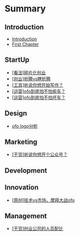 # Summary

## Introduction

* [Introduction](README.md)
* [First Chapter](chapter1.md)

## StartUp

* [\[看法\]碎片化创业](startup/[看法]碎片化创业.md)
* [\[创业\]折腾vs瞎折腾](startup/[创业]折腾vs瞎折腾.md)
* [\[工具\]听说你想开始写作？](startup/[工具]听说你想开始写作？.md)
* [\[运营\]ofo到底怕不怕偷车？](startup/ofo到底怕不怕偷车？.md)
* [\[运营\]ofo到底怕不怕坏车？](startup/ofo到底怕不怕坏车？.md)

## Design

* [ofo logo分析](design/ofo-logo分析.md)

## Marketing

* [\[干货\]听说你想开个公众号？](marketing/[干货]听说你想开个公众号？.md)

## Development

## Innovation

* [\[原创\]技术vs市场，摩拜大战ofo](innovation/[原创]技术vs市场，摩拜大战ofo.md)

## Management

* [\[干货\]创业公司的人员配比](management/[干货]创业公司人员配置.md)

